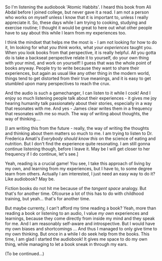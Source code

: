 <!-- ---
title: Are writers avid readers?
layout: default
tags: Writing/Reading
categories: Fields
--- -->

So I'm listening the audiobook 'Atomic Habbits'. I heard this book from Ali Abdal before I joined college, but never gave it a read. I am not a person who works on myself unless I know that it is important to, unless I really appreciate it. So, these days while I am trying to cooking, studying and exercise routine; I thought it would be great to here out what other people have to say about this while I learn from my experiences too. 

I think the mindset that helps me the most is - I am not looking for how to do it, Im looking for what _you think_ works, what _your experiences_ taught you. When you look books from that perspective, it is really helpful. All you gotta do is take a backseat perspective relate it to yourself, do your own thing with your mind, and work on yourself! I guess that was the whole point of books anyway. People try to write because they want to share their experiences, but again as usual like any other thing in the modern world, things tend to get distorted from their true meanings, and it is easy to get stumbled upon many perspectives to reach the crux.

And the audio is such a gamechanger, I can listen to it while I cook! And I enjoy so much listening people talk about their experiences - it gives me joy hearing humanity talk passionately about their stories, especially in a way that resonates with me. And yes -  James clear writes them in a frequency that resonates with me so much. The way of writing about thoughts, the way of thinking.... 

[I am writing this from the future - really, the way of writing the thoughts and thinking about them matters so much to me. I am trying to listen to Dr. Frederica Amati's _Everybody should know this_ on the science of eating and nutrition. But I don't find the experience quite resonating. I am still gonna continue listening though, before I leave it. May be I will get closer to her frequency if I do continue, let's see.]

Yeah, reading is a crucial game! You see, I take this approach of living by my own, and learning from my experiences, but I have to, to some degree learn from others. Actually I am interested, I just need an easy way to do it? Like audiobook? May be.  

Fiction books do not hit me because of the _tangent space_ analogy. But that's for another time. Ofcourse a lot of this has to do with childhood training, but yeah... that's for another time.

 But maybe currenty, I can't afford my time reading a book? Yeah, more than reading a book or listening to an audio, I value _my own_ experiences and learnings, because they come directly from inside my mind and they speak for me. And I am reasonably self-aware and introspective. But I would have my own biases and shortcomings ... And thus I managed to only give time to my own thinking. But once in a while I do seek help from the books. This time, I am glad I started the audiobook! It gives me space to do my own thing, while managing to let a book sneak in through my ears. 

(To be continued...)